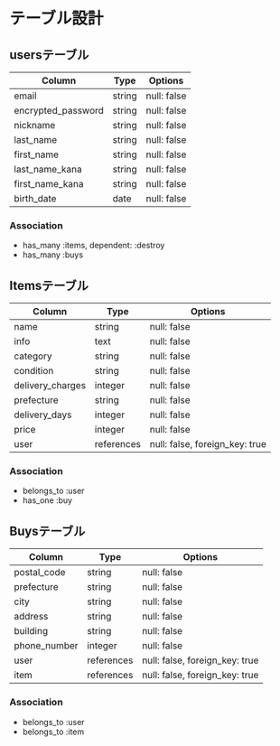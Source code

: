 # テーブル設計


## usersテーブル

| Column             | Type       | Options                        |
| ------------------ | ---------- | ------------------------------ |
| email              | string     | null: false                    |
| encrypted_password | string     | null: false                    |
| nickname           | string     | null: false                    |
| last_name          | string     | null: false                    |
| first_name         | string     | null: false                    |
| last_name_kana     | string     | null: false                    |
| first_name_kana    | string     | null: false                    |
| birth_date         | date       | null: false                    |



### Association
- has_many :items, dependent: :destroy
- has_many :buys


## Itemsテーブル

| Column           | Type       | Options                        |
| ---------------- | ---------- | ------------------------------ |
| name             | string     | null: false                    |
| info             | text       | null: false                    |
| category         | string     | null: false                    |
| condition        | string     | null: false                    |
| delivery_charges | integer    | null: false                    |
| prefecture       | string     | null: false                    |
| delivery_days    | integer    | null: false                    |
| price            | integer    | null: false                    |
| user             | references | null: false, foreign_key: true |

### Association
- belongs_to :user
- has_one    :buy


## Buysテーブル

| Column       | Type       | Options                        |
| ------------ | ---------- | ------------------------------ |
| postal_code  | string     | null: false                    |
| prefecture   | string     | null: false                    |
| city         | string     | null: false                    |
| address      | string     | null: false                    |
| building     | string     | null: false                    |
| phone_number | integer    | null: false                    |
| user         | references | null: false, foreign_key: true |
| item         | references | null: false, foreign_key: true |


### Association
- belongs_to :user
- belongs_to :item

